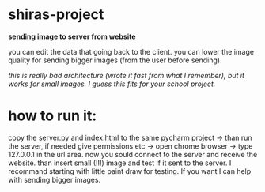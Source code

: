 # shiras-project
**sending image to server from website**


you can edit the data that going back to the client. you can lower the image quality for sending bigger images (from the user before sending).

*this is really bad architecture (wrote it fast from what I remember), but it works for small images. I guess this fits for your school project.*

# how to run it:
copy the server.py and index.html to the same pycharm project -> than run the server, if needed give permissions etc -> open chrome browser -> type 127.0.0.1 in the url area. now you sould connect to the server and receive the website. than insert small (!!!) image and test if it sent to the server. I recommand starting with little paint draw for testing. If you want I can help with sending bigger images. 


